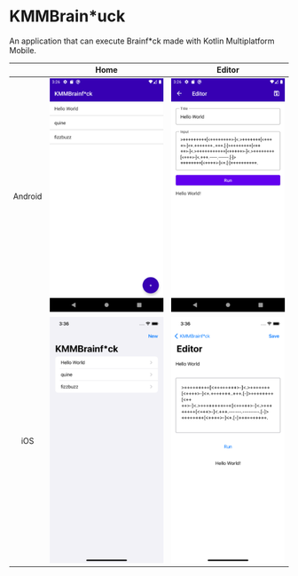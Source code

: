 # KMMBrain*uck

An application that can execute Brainf*ck made with Kotlin Multiplatform Mobile.

| | Home | Editor |
| :-: | :-: | :-: |
| Android | ![Android List](./screenshots/android_1.png)| ![Android Editor](./screenshots/android_2.png)
| iOS | ![iOS List](./screenshots/ios_1.png) | ![iOS Editor](./screenshots/ios_2.png) |

